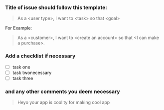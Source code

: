 ### Title of issue should follow this template:
> As a \<user type\>, I want to \<task\> so that \<goal\>

For Example: 
> As a \<customer\>, I want to \<create an account\> so that \<I can make a purchase\>.

### Add a checklist if necessary

- [ ] task one
- [ ] task twonecessary
- [ ] task three

### and any other comments you deem necessary

> Heyo your app is cool ty for making cool app
